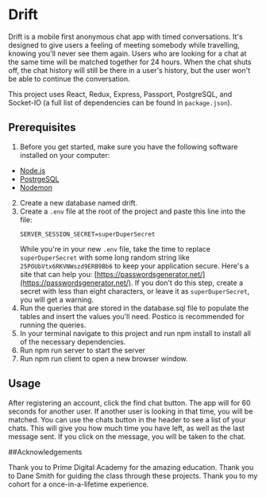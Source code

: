 # Drift

Drift is a mobile first anonymous chat app with timed conversations. It's designed to give users a feeling of meeting somebody while travelling, knowing you'll never see them again. Users who are looking for a chat at the same time will be matched together for 24 hours. When the chat shuts off, the chat history will still be there in a user's history, but the user won't be able to continue the conversation. 

This project uses React, Redux, Express, Passport, PostgreSQL, and Socket-IO (a full list of dependencies can be found in `package.json`).

## Prerequisites

1. Before you get started, make sure you have the following software installed on your computer:

- [Node.js](https://nodejs.org/en/)
- [PostrgeSQL](https://www.postgresql.org/)
- [Nodemon](https://nodemon.io/)

2. Create a new database named drift.
3. Create a `.env` file at the root of the project and paste this line into the file:
    ```
    SERVER_SESSION_SECRET=superDuperSecret
    ```
    While you're in your new `.env` file, take the time to replace `superDuperSecret` with some long random string like `25POUbVtx6RKVNWszd9ERB9Bb6` to keep your application secure. Here's a site that can help you: [https://passwordsgenerator.net/](https://passwordsgenerator.net/). If you don't do this step, create a secret with less than eight characters, or leave it as `superDuperSecret`, you will get a warning.
4. Run the queries that are stored in the database.sql file to populate the tables and insert the values you'll need. Postico is recommended for running the queries.
5. In your terminal navigate to this project and run npm install to install all of the necessary dependencies.
6. Run npm run server to start the server
7. Run npm run client to open a new browser window.

## Usage

After registering an account, click the find chat button. The app will for 60 seconds for another user. If another user is looking in that time, you will be matched. You can use the chats button in the header to see a list of your chats. This will give you how much time you have left, as well as the last message sent. If you click on the message, you will be taken to the chat. 

##Acknowledgements

Thank you to Prime Digital Academy for the amazing education. Thank you to Dane Smith for guiding the class through these projects. Thank you to my cohort for a once-in-a-lifetime experience. 


